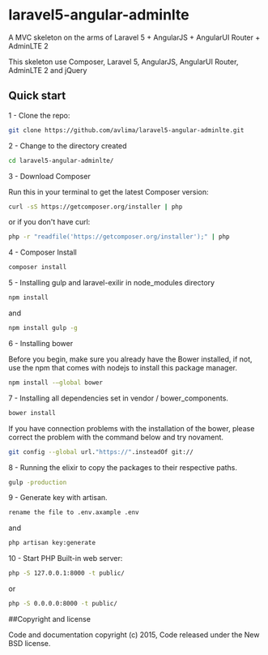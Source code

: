 # laravel5-angular-adminlte
A MVC skeleton on the arms of Laravel 5 + AngularJS + AngularUI Router + AdminLTE 2

This skeleton use Composer, Laravel 5, AngularJS, AngularUI Router, AdminLTE 2 and jQuery

## Quick start

1 - Clone the repo:

```bash
git clone https://github.com/avlima/laravel5-angular-adminlte.git
```

2 - Change to the directory created

```bash
cd laravel5-angular-adminlte/
```

3 - Download Composer

Run this in your terminal to get the latest Composer version:

```bash
curl -sS https://getcomposer.org/installer | php
```

or if you don't have curl:

```bash
php -r "readfile('https://getcomposer.org/installer');" | php
```

4 - Composer Install

```bash
composer install
```

5 - Installing gulp and laravel-exilir in node_modules directory

```bash
npm install
```

and

```bash
npm install gulp -g
```

6 - Installing bower

Before you begin, make sure you already have the Bower installed, if not, use the npm that comes with nodejs to install this package manager.

```bash
npm install -–global bower
```

7 - Installing all dependencies set in vendor / bower_components.

```bash
bower install
```

If you have connection problems with the installation of the bower, please correct the problem with the command below and try novament.

```bash
git config --global url."https://".insteadOf git://
```

8 - Running the elixir to copy the packages to their respective paths.

```bash
gulp -production
```

9 - Generate key with artisan.

```bash
rename the file to .env.axample .env
```

and

```bash
php artisan key:generate
```

10 - Start PHP Built-in web server:

```bash
php -S 127.0.0.1:8000 -t public/
```

or

```bash
php -S 0.0.0.0:8000 -t public/
```

##Copyright and license

Code and documentation copyright (c) 2015, Code released under the New BSD license.
